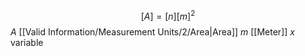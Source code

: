 
$$[A] = [n][m]^2$$
$A$ [[Valid Information/Measurement Units/2/Area|Area]]
$m$ [[Meter]]
$x$ variable